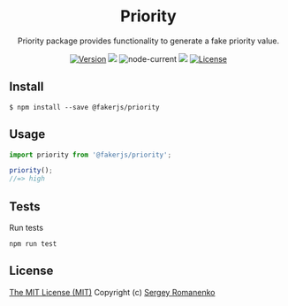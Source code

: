 <h1 align="center">Priority</h1>
<p align="center">
Priority package provides functionality to generate a fake priority value.
</p>

<p align="center">
<a href="https://github.com/faker-javascript/priority/releases"><img alt="Version" src="https://img.shields.io/github/release/faker-javascript/priority.svg?label=version&color=green"></a> <img src="https://img.shields.io/npm/dt/@fakerjs/priority"> <img alt="node-current" src="https://img.shields.io/node/v/@fakerjs/priority"> <a href="https://github.com/faker-javascript/priority/actions/workflows/ci.yml"><img src="https://github.com/faker-javascript/priority/actions/workflows/ci.yml/badge.svg"></a> <a href="https://github.com/faker-javascript/priority"><img src="https://img.shields.io/badge/license-MIT-blue.svg?color=green" alt="License"></a>
</p>

## Install

```
$ npm install --save @fakerjs/priority
```

## Usage

```js
import priority from '@fakerjs/priority';

priority();
//=> high

```

## Tests

Run tests

```
npm run test
```

## License
[The MIT License (MIT)](https://github.com/faker-javascript/priority/blob/master/LICENSE)
Copyright (c) [Sergey Romanenko](https://github.com/Awilum)
